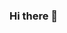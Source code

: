 ### Hi there 👋

<!--
**ElifYonel/ElifYonel** is a ✨ _special_ ✨ repository because its `README.md` (this file) appears on your GitHub profile.

Here are some ideas to get you started:

- 🔭 I’m currently working on business intelligence.
- 🌱 I’m currently learning SQL and Tableau. 
- 📫 How to reach me: ...
[![Github Badge](https://img.shields.io/badge/-Github-000?style=quare&labelColor=000&logo=Github&logoColor=white&link=link)](https://github.com/ElifYonel) 
[![Instagram Badge](https://img.shields.io/badge/-Instagram-C13584?style=flat-quare&labelColor=C13584&logo=instagram&logoColor=white&link=link)](https://www.instagram.com/elifyonell/) 
[![Blogger Badge](https://img.shields.io/badge/-Blogger-FF9800?style=flat-quare&labelColor=FF9800&logo=Blogger&logoColor=white&link=link)](https://elifyonel.wordpress.com)
:office: [LinkedIn](https://www.linkedin.com/in/elifyonel/)

![Github stats 2](https://github-readme-stats.vercel.app/api?username=kullanıcıadınız&show_icons=true&theme=radical)

